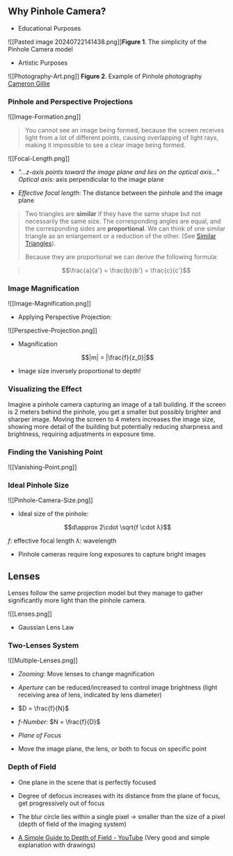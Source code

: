 ## Why Pinhole Camera?

- Educational Purposes

![[Pasted image 20240722141438.png]]**Figure 1**. The simplicity of the Pinhole Camera model

- Artistic Purposes

![[Photography-Art.png]]
**Figure 2**. Example of Pinhole photography [Cameron Gillie ](https://thepinholething.com/pinhole-photography/)

### Pinhole and Perspective Projections

![[Image-Formation.png]]

>You cannot see an image being formed, because the screen receives light from a lot of different points, causing overlapping of light rays, making it impossible to see a clear image being formed.


![[Focal-Length.png]]

- *"...z-axis points toward the image plane and lies on the optical axis..."*
  *Optical axis:* axis perpendicular to the image plane

- *Effective focal length*: The distance between the pinhole and the image plane

>Two triangles are **similar** if they have the same shape but not necessarily the same size. The corresponding angles are equal, and the corresponding sides are **proportional**. We can think of one similar triangle as an enlargement or a reduction of the other. (See [Similar Triangles](https://math.libretexts.org/Bookshelves/Precalculus/Trigonometry_(Yoshiwara)/01%3A_Triangles_and_Circles/1.01%3A_Similar_Triangles)).
>
>Because they are proportional we can derive the following formula:

> $$\frac{a}{a'} = \frac{b}{b'} = \frac{c}{c'}$$


### Image Magnification

![[Image-Magnification.png]]

- Applying Perspective Projection:

![[Perspective-Projection.png]]

- Magnification

$$|m| = |\frac{f}{z_0}|$$

- Image size inversely proportional to depth!

### Visualizing the Effect

Imagine a pinhole camera capturing an image of a tall building. If the screen is 2 meters behind the pinhole, you get a smaller but possibly brighter and sharper image. Moving the screen to 4 meters increases the image size, showing more detail of the building but potentially reducing sharpness and brightness, requiring adjustments in exposure time.

### Finding the Vanishing Point

![[Vanishing-Point.png]]

### Ideal Pinhole Size

![[Pinhole-Camera-Size.png]]

- Ideal size of the pinhole:

$$d\approx 2\cdot \sqrt{f \cdot λ}$$

*f*: effective focal length
*λ*: wavelength

- Pinhole cameras require long exposures to capture bright images

## Lenses

Lenses follow the same projection model but they manage to gather significantly more light than the pinhole camera.

![[Lenses.png]]

- Gaussian Lens Law

### Two-Lenses System

![[Multiple-Lenses.png]]

- *Zooming*: Move lenses to change magnification

- *Aperture* can be reduced/increased to control image brightness (light receiving area of lens, indicated by lens diameter) 

- $D =  \frac{f}{N}$ 

- *f-Number:* $N = \frac{f}{D}$

- *Plane of Focus*

- Move the image plane, the lens, or both to focus on specific point

### Depth of Field

- One plane in the scene that is perfectly focused

- Degree of defocus increases with its distance from the plane of focus, get progressively out of focus

- The blur circle lies within a single pixel -> smaller than the size of a pixel (depth of field of the imaging system)

- [A Simple Guide to Depth of Field - YouTube](https://www.youtube.com/watch?v=34jkJoN8qOI) (Very good and simple explanation with drawings)
